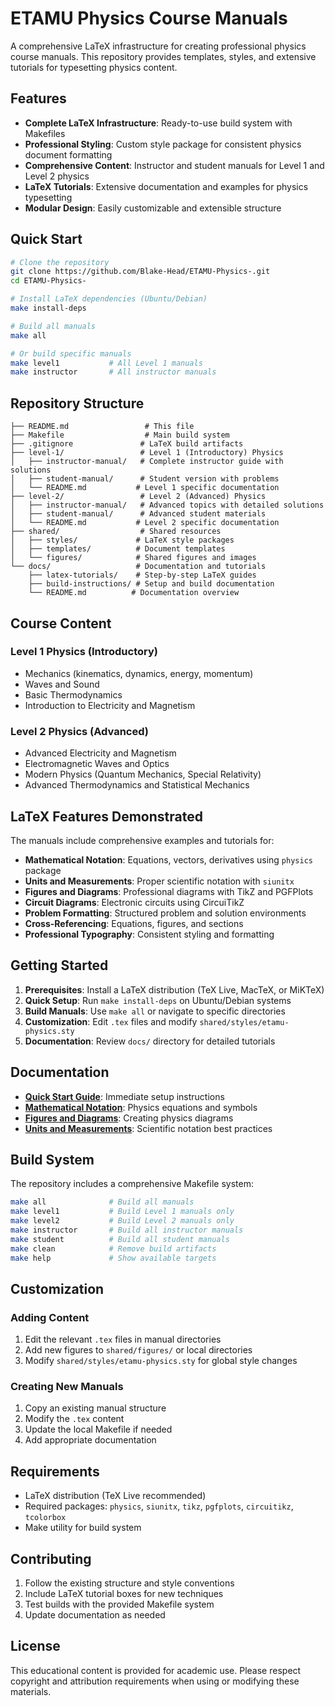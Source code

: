 # ETAMU Physics Course Manuals

A comprehensive LaTeX infrastructure for creating professional physics course manuals. This repository provides templates, styles, and extensive tutorials for typesetting physics content.

## Features

- **Complete LaTeX Infrastructure**: Ready-to-use build system with Makefiles
- **Professional Styling**: Custom style package for consistent physics document formatting
- **Comprehensive Content**: Instructor and student manuals for Level 1 and Level 2 physics
- **LaTeX Tutorials**: Extensive documentation and examples for physics typesetting
- **Modular Design**: Easily customizable and extensible structure

## Quick Start

```bash
# Clone the repository
git clone https://github.com/Blake-Head/ETAMU-Physics-.git
cd ETAMU-Physics-

# Install LaTeX dependencies (Ubuntu/Debian)
make install-deps

# Build all manuals
make all

# Or build specific manuals
make level1           # All Level 1 manuals
make instructor       # All instructor manuals
```

## Repository Structure

```
├── README.md                 # This file
├── Makefile                  # Main build system
├── .gitignore               # LaTeX build artifacts
├── level-1/                 # Level 1 (Introductory) Physics
│   ├── instructor-manual/   # Complete instructor guide with solutions
│   ├── student-manual/      # Student version with problems
│   └── README.md           # Level 1 specific documentation
├── level-2/                 # Level 2 (Advanced) Physics
│   ├── instructor-manual/   # Advanced topics with detailed solutions
│   ├── student-manual/      # Advanced student materials
│   └── README.md           # Level 2 specific documentation
├── shared/                  # Shared resources
│   ├── styles/             # LaTeX style packages
│   ├── templates/          # Document templates
│   └── figures/            # Shared figures and images
└── docs/                   # Documentation and tutorials
    ├── latex-tutorials/    # Step-by-step LaTeX guides
    ├── build-instructions/ # Setup and build documentation
    └── README.md          # Documentation overview
```

## Course Content

### Level 1 Physics (Introductory)
- Mechanics (kinematics, dynamics, energy, momentum)
- Waves and Sound
- Basic Thermodynamics  
- Introduction to Electricity and Magnetism

### Level 2 Physics (Advanced)
- Advanced Electricity and Magnetism
- Electromagnetic Waves and Optics
- Modern Physics (Quantum Mechanics, Special Relativity)
- Advanced Thermodynamics and Statistical Mechanics

## LaTeX Features Demonstrated

The manuals include comprehensive examples and tutorials for:

- **Mathematical Notation**: Equations, vectors, derivatives using `physics` package
- **Units and Measurements**: Proper scientific notation with `siunitx`
- **Figures and Diagrams**: Professional diagrams with TikZ and PGFPlots
- **Circuit Diagrams**: Electronic circuits using CircuiTikZ
- **Problem Formatting**: Structured problem and solution environments
- **Cross-Referencing**: Equations, figures, and sections
- **Professional Typography**: Consistent styling and formatting

## Getting Started

1. **Prerequisites**: Install a LaTeX distribution (TeX Live, MacTeX, or MiKTeX)
2. **Quick Setup**: Run `make install-deps` on Ubuntu/Debian systems
3. **Build Manuals**: Use `make all` or navigate to specific directories
4. **Customization**: Edit `.tex` files and modify `shared/styles/etamu-physics.sty`
5. **Documentation**: Review `docs/` directory for detailed tutorials

## Documentation

- **[Quick Start Guide](docs/build-instructions/quick-start.md)**: Immediate setup instructions
- **[Mathematical Notation](docs/latex-tutorials/mathematical-notation.md)**: Physics equations and symbols
- **[Figures and Diagrams](docs/latex-tutorials/figures-and-diagrams.md)**: Creating physics diagrams
- **[Units and Measurements](docs/latex-tutorials/units-and-measurements.md)**: Scientific notation best practices

## Build System

The repository includes a comprehensive Makefile system:

```bash
make all              # Build all manuals
make level1           # Build Level 1 manuals only
make level2           # Build Level 2 manuals only  
make instructor       # Build all instructor manuals
make student          # Build all student manuals
make clean            # Remove build artifacts
make help             # Show available targets
```

## Customization

### Adding Content
1. Edit the relevant `.tex` files in manual directories
2. Add new figures to `shared/figures/` or local directories
3. Modify `shared/styles/etamu-physics.sty` for global style changes

### Creating New Manuals
1. Copy an existing manual structure
2. Modify the `.tex` content
3. Update the local Makefile if needed
4. Add appropriate documentation

## Requirements

- LaTeX distribution (TeX Live recommended)
- Required packages: `physics`, `siunitx`, `tikz`, `pgfplots`, `circuitikz`, `tcolorbox`
- Make utility for build system

## Contributing

1. Follow the existing structure and style conventions
2. Include LaTeX tutorial boxes for new techniques
3. Test builds with the provided Makefile system
4. Update documentation as needed

## License

This educational content is provided for academic use. Please respect copyright and attribution requirements when using or modifying these materials.
